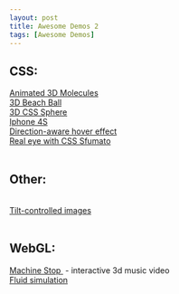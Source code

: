 ```yaml
---
layout: post
title: Awesome Demos 2
tags: [Awesome Demos]
---
```


<div>
  <h2>
    CSS:
  </h2>
</div>
<div>
  <a href="http://codepen.io/thebabydino/pen/xbfao" target="_blank">
    Animated 3D Molecules
  </a>
  <br />
  <a href="http://www.cssplay.co.uk/menu/cssplay-3D-sphere.html" target="_blank">
    3D Beach Ball
  </a>
  <br />
  <a href="http://codepen.io/peterwestendorp/pen/wGECk" target="_blank">
    3D CSS Sphere
  </a>
  <br />
  <a href="http://codepen.io/jlwebart/full/JDHne" target="_blank">
    Iphone 4S
  </a>
  <br />
  <a href="http://codepen.io/noeldelgado/pen/pGwFx" target="_blank">
    Direction-aware hover effect
  </a>
  <br />
  <a href="http://codepen.io/ksksoft/pen/qnumF" target="_blank">
    Real eye with CSS Sfumato
  </a>
</div>
<!-- more -->
<div>
  &nbsp;
  <br />
  <h2>
    Other:
  </h2>
  <br />
  <a href="http://lenticular.attasi.com/" target="_blank">
    Tilt-controlled images
  </a>
</div>
<div>
  &nbsp;
</div>
<div>
  <h2>
    WebGL:
  </h2>
</div>
<div>
  <a href="http://www.machinestop.com/" target="_blank">
    Machine Stop
  </a>
  &nbsp;- interactive 3d music video
  <br />
  <a href="http://cake23.de/turing-fluid.html" target="_blank">
    Fluid simulation
  </a>
</div>